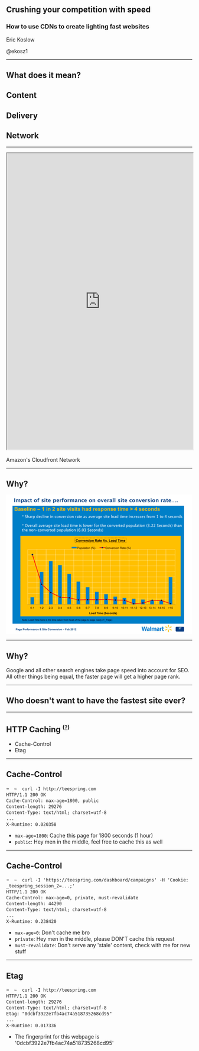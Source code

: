 ## Crushing your competition with speed

### How to use CDNs to create lighting fast websites

Eric Koslow

@ekosz1

---

## What does it mean?

## C<span class='fragment' fragment-index='1'>ontent</span>
## D<span class='fragment' fragment-index='2'>elivery</span>
## N<span class='fragment' fragment-index='3'>etwork</span>

---

<iframe style="width: 100%; height: 800px" src="http://batchgeo.com/map/daace363a2d1f693125c3fe70bec4fe5"></iframe>

Amazon's Cloudfront Network

---

## Why?

![Walmart conversion rates](static/walmart-2.png)

---

## Why?

Google and all other search engines take page speed into account for SEO.  All
other things being equal, the faster page will get a higher page rank.

---

## Who doesn't want to have the fastest site ever?

---

## HTTP Caching <sup><small>([?](https://developers.google.com/web/fundamentals/performance/optimizing-content-efficiency/http-caching))</small></sup>

- Cache-Control
- Etag

---

## Cache-Control

```
➜  ~  curl -I http://teespring.com
HTTP/1.1 200 OK
Cache-Control: max-age=1800, public
Content-length: 29276
Content-Type: text/html; charset=utf-8
...
X-Runtime: 0.020358
```

- `max-age=1800`: Cache this page for 1800 seconds (1 hour)
- `public`: Hey men in the middle, feel free to cache this as well

---

## Cache-Control

```
➜  ~  curl -I 'https://teespring.com/dashboard/campaigns' -H 'Cookie: _teespring_session_2=...;'
HTTP/1.1 200 OK
Cache-Control: max-age=0, private, must-revalidate
Content-length: 44290
Content-Type: text/html; charset=utf-8
...
X-Runtime: 0.238420
```

- `max-age=0`: Don't cache me bro
- `private`: Hey men in the middle, please DON'T cache this request
- `must-revalidate`: Don't serve any 'stale' content, check with me for new stuff

---

## Etag

```
➜  ~  curl -I http://teespring.com
HTTP/1.1 200 OK
Content-length: 29276
Content-Type: text/html; charset=utf-8
Etag: "0dcbf3922e7fb4ac74a518735268cd95"
...
X-Runtime: 0.017336
```

- The fingerprint for this webpage is '0dcbf3922e7fb4ac74a518735268cd95'
